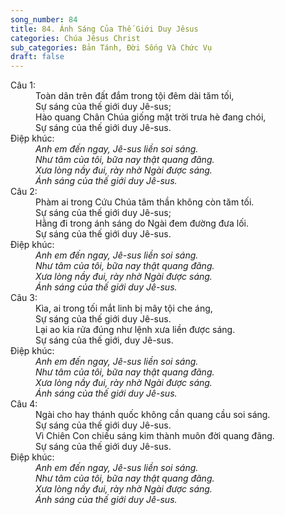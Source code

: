 ```yaml
---
song_number: 84
title: 84. Ánh Sáng Của Thế Giới Duy Jêsus
categories: Chúa Jêsus Christ
sub_categories: Bản Tánh, Đời Sống Và Chức Vụ
draft: false
---
```

<dl><dt>Câu 1:</dt><dd data-verse="1">Toàn dân trên đất đắm trong tội đêm dài tăm tối, <br/>Sự sáng của thế giới duy Jê-sus; <br/>Hào quang Chân Chúa giống mặt trời trưa hè đang chói, <br/>Sự sáng của thế giới duy Jê-sus. </dd><dt>Điệp khúc:</dt><dd data-chorus="1"><em>Anh em đến ngay, Jê-sus liền soi sáng. <br/>Như tâm của tôi, bữa nay thật quang đãng. <br/>Xưa lòng nầy đui, rày nhờ Ngài được sáng. <br/>Ánh sáng của thế giới duy Jê-sus. </em></dd><dt>Câu 2:</dt><dd data-verse="2">Phàm ai trong Cứu Chúa tâm thần không còn tăm tối. <br/>Sự sáng của thế giới duy Jê-sus; <br/>Hằng đi trong ánh sáng do Ngài đem đường đưa lối. <br/>Sự sáng của thế giới duy Jê-sus. </dd><dt>Điệp khúc:</dt><dd data-chorus="1"><em>Anh em đến ngay, Jê-sus liền soi sáng. <br/>Như tâm của tôi, bữa nay thật quang đãng. <br/>Xưa lòng nầy đui, rày nhờ Ngài được sáng. <br/>Ánh sáng của thế giới duy Jê-sus. </em></dd><dt>Câu 3:</dt><dd data-verse="3">Kìa, ai trong tối mắt linh bị mây tội che áng, <br/>Sự sáng của thế giới duy Jê-sus. <br/>Lại ao kia rửa đúng như lệnh xưa liền được sáng. <br/>Sự sáng của thế giới, duy Jê-sus. </dd><dt>Điệp khúc:</dt><dd data-chorus="1"><em>Anh em đến ngay, Jê-sus liền soi sáng. <br/>Như tâm của tôi, bữa nay thật quang đãng. <br/>Xưa lòng nầy đui, rày nhờ Ngài được sáng. <br/>Ánh sáng của thế giới duy Jê-sus. </em></dd><dt>Câu 4:</dt><dd data-verse="4">Ngài cho hay thánh quốc không cần quang cầu soi sáng. <br/>Sự sáng của thế giới duy Jê-sus. <br/>Vì Chiên Con chiếu sáng kim thành muôn đời quang đãng. <br/>Sự sáng của thế giới duy Jê-sus. </dd><dt>Điệp khúc:</dt><dd data-chorus="1"><em>Anh em đến ngay, Jê-sus liền soi sáng. <br/>Như tâm của tôi, bữa nay thật quang đãng. <br/>Xưa lòng nầy đui, rày nhờ Ngài được sáng. <br/>Ánh sáng của thế giới duy Jê-sus. </em></dd></dl>